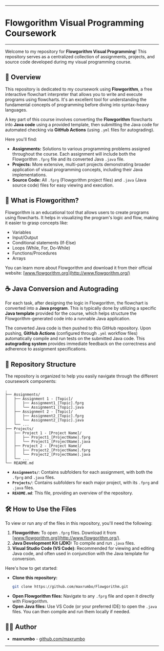 ---
# Flowgorithm Visual Programming Coursework

-----

Welcome to my repository for **Flowgorithm Visual Programming**\! This repository serves as a centralized collection of assignments, projects, and source code developed during my visual programming course.

## 📝 Overview

This repository is dedicated to my coursework using **Flowgorithm**, a free interactive flowchart interpreter that allows you to write and execute programs using flowcharts. It's an excellent tool for understanding the fundamental concepts of programming before diving into syntax-heavy languages.

A key part of this course involves converting the **Flowgorithm** flowcharts into **Java code** using a provided template, then submitting the Java code for automated checking via **GitHub Actions** (using `.yml` files for autograding).

Here you'll find:

  * **Assignments:** Solutions to various programming problems assigned throughout the course. Each assignment will include both the Flowgorithm `.fprg` file and its converted Java `.java` file.
  * **Projects:** More extensive, multi-part projects demonstrating broader application of visual programming concepts, including their Java implementations.
  * **Source Code:** All `.fprg` (Flowgorithm project files) and `.java` (Java source code) files for easy viewing and execution.

## 🚀 What is Flowgorithm?

Flowgorithm is an educational tool that allows users to create programs using flowcharts. It helps in visualizing the program's logic and flow, making it easier to grasp concepts like:

  * Variables
  * Input/Output
  * Conditional statements (If-Else)
  * Loops (While, For, Do-While)
  * Functions/Procedures
  * Arrays

You can learn more about Flowgorithm and download it from their official website: [www.flowgorithm.org](http://www.flowgorithm.org/)

## ☕ Java Conversion and Autograding

For each task, after designing the logic in Flowgorithm, the flowchart is converted into a **Java program**. This is typically done by utilizing a specific **Java template** provided for the course, which helps structure the Flowgorithm-generated code into a runnable Java application.

The converted Java code is then pushed to this GitHub repository. Upon pushing, **GitHub Actions** (configured through `.yml` workflow files) automatically compile and run tests on the submitted Java code. This **autograding system** provides immediate feedback on the correctness and adherence to assignment specifications.

## 📂 Repository Structure

The repository is organized to help you easily navigate through the different coursework components:

```
.
├── Assignments/
│   ├── Assignment 1 - [Topic]/
│   │   ├── Assignment1_[Topic].fprg
│   │   └── Assignment1_[Topic].java
│   ├── Assignment 2 - [Topic]/
│   │   ├── Assignment2_[Topic].fprg
│   │   └── Assignment2_[Topic].java
│   └── ...
├── Projects/
│   ├── Project 1 - [Project Name]/
│   │   ├── Project1_[ProjectName].fprg
│   │   └── Project1_[ProjectName].java
│   ├── Project 2 - [Project Name]/
│   │   ├── Project2_[ProjectName].fprg
│   │   └── Project2_[ProjectName].java
│   └── ...
└── README.md
```

  * **`Assignments/`**: Contains subfolders for each assignment, with both the `.fprg` and `.java` files.
  * **`Projects/`**: Contains subfolders for each major project, with its `.fprg` and `.java` files.
  * **`README.md`**: This file, providing an overview of the repository.

## 🛠 How to Use the Files

To view or run any of the files in this repository, you'll need the following:

1.  **Flowgorithm:** To open `.fprg` files. Download it from [www.flowgorithm.org](http://www.flowgorithm.org/).
2.  **Java Development Kit (JDK):** To compile and run `.java` files.
3.  **Visual Studio Code (VS Code):** Recommended for viewing and editing Java code, and often used in conjunction with the Java template for conversion.

Here's how to get started:

  * **Clone this repository:**
    ```bash
    git clone https://github.com/maxrumbo/Flowgorithm.git
    ```
  * **Open Flowgorithm files:** Navigate to any `.fprg` file and open it directly with Flowgorithm.
  * **Open Java files:** Use VS Code (or your preferred IDE) to open the `.java` files. You can then compile and run them locally if needed.

## 👨‍💻 Author

  * **maxrumbo** - [github.com/maxrumbo](https://www.google.com/search?q=https://github.com/maxrumbo)

-----
